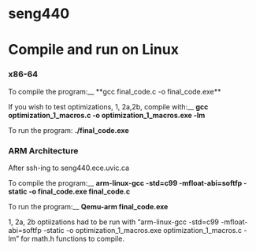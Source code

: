 # seng440

<h1>Compile and run on Linux</h1>

<h3>x86-64</h3>
To compile the program:__
**gcc final_code.c -o final_code.exe**

If you wish to test optimizations, 1, 2a,2b, compile with:__
**gcc optimization_1_macros.c -o optimization_1_macros.exe -lm**

To run the program:
**./final_code.exe**

<h3>ARM Architecture</h3>
After ssh-ing to seng440.ece.uvic.ca

To compile the program:__
**arm-linux-gcc -std=c99 -mfloat-abi=softfp -static -o final_code.exe final_code.c**

To run the program:__
**Qemu-arm final_code.exe**

 1, 2a, 2b optiizations had to be run with “arm-linux-gcc -std=c99 -mfloat-abi=softfp -static -o optimization_1_macros.exe optimization_1_macros.c -lm” for math.h functions to compile.
